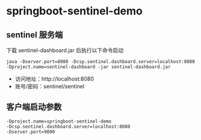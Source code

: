 # springboot-sentinel-demo

## sentinel 服务端

下载 sentinel-dashboard.jar 后执行以下命令启动
``` shell
java -Dserver.port=8080 -Dcsp.sentinel.dashboard.server=localhost:8080 -Dproject.name=sentinel-dashboard -jar sentinel-dashboard.jar
```
- 访问地址：http://localhost:8080
- 账号/密码：sentinel/sentinel

## 客户端启动参数

```shell
-Dproject.name=springboot-sentinel-demo
-Dcsp.sentinel.dashboard.server=localhost:8080
-Dserver.port=9090
```